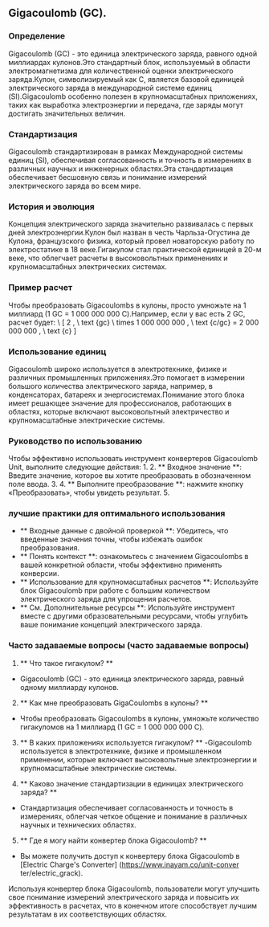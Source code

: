 ## Gigacoulomb (GC).

### Определение
Gigacoulomb (GC) - это единица электрического заряда, равного одной миллиардах кулонов.Это стандартный блок, используемый в области электромагнетизма для количественной оценки электрического заряда.Кулон, символизируемый как C, является базовой единицей электрического заряда в международной системе единиц (SI).Gigacoulomb особенно полезен в крупномасштабных приложениях, таких как выработка электроэнергии и передача, где заряды могут достигать значительных величин.

### Стандартизация
Gigacoulomb стандартизирован в рамках Международной системы единиц (SI), обеспечивая согласованность и точность в измерениях в различных научных и инженерных областях.Эта стандартизация обеспечивает бесшовную связь и понимание измерений электрического заряда во всем мире.

### История и эволюция
Концепция электрического заряда значительно развивалась с первых дней электроэнергии.Кулон был назван в честь Чарльза-Огустина де Кулона, французского физика, который провел новаторскую работу по электростатике в 18 веке.Гигакулом стал практической единицей в 20-м веке, что облегчает расчеты в высоковольтных применениях и крупномасштабных электрических системах.

### Пример расчет
Чтобы преобразовать Gigacoulombs в кулоны, просто умножьте на 1 миллиард (1 GC = 1 000 000 000 C).Например, если у вас есть 2 GC, расчет будет:
\ [
2 \, \ text {gc} \ times 1 000 000 000 \, \ text {c/gc} = 2 000 000 000 \, \ text {c}
\]

### Использование единиц
Gigacoulomb широко используется в электротехнике, физике и различных промышленных приложениях.Это помогает в измерении большого количества электрического заряда, например, в конденсаторах, батареях и энергосистемах.Понимание этого блока имеет решающее значение для профессионалов, работающих в областях, которые включают высоковольтный электричество и крупномасштабные электрические системы.

### Руководство по использованию
Чтобы эффективно использовать инструмент конвертеров Gigacoulomb Unit, выполните следующие действия:
1.
2. ** Входное значение **: Введите значение, которое вы хотите преобразовать в обозначенном поле ввода.
3.
4. ** Выполните преобразование **: нажмите кнопку «Преобразовать», чтобы увидеть результат.
5.

### лучшие практики для оптимального использования
- ** Входные данные с двойной проверкой **: Убедитесь, что введенные значения точны, чтобы избежать ошибок преобразования.
- ** Понять контекст **: ознакомьтесь с значением Gigacoulombs в вашей конкретной области, чтобы эффективно применять конверсии.
- ** Использование для крупномасштабных расчетов **: Используйте блок Gigacoulomb при работе с большим количеством электрического заряда для упрощения расчетов.
- ** См. Дополнительные ресурсы **: Используйте инструмент вместе с другими образовательными ресурсами, чтобы углубить ваше понимание концепций электрического заряда.

### Часто задаваемые вопросы (часто задаваемые вопросы)

1. ** Что такое гигакулом? **
- Gigacoulomb (GC) - это единица электрического заряда, равный одному миллиарду кулонов.

2. ** Как мне преобразовать GigaCoulombs в кулоны? **
- Чтобы преобразовать Gigacoulombs в кулоны, умножьте количество гигакуломов на 1 миллиард (1 GC = 1 000 000 000 C).

3. ** В каких приложениях используется гигакулом? **
-Gigacoulomb используется в электротехнике, физике и промышленном применении, которые включают высоковольтные электроэнергии и крупномасштабные электрические системы.

4. ** Каково значение стандартизации в единицах электрического заряда? **
- Стандартизация обеспечивает согласованность и точность в измерениях, облегчая четкое общение и понимание в различных научных и технических областях.

5. ** Где я могу найти конвертер блока Gigacoulomb? **
- Вы можете получить доступ к конвертеру блока Gigacoulomb в [Electric Charge's Converter] (https://www.inayam.co/unit-conver ter/electric_grack).

Используя конвертер блока Gigacoulomb, пользователи могут улучшить свое понимание измерений электрического заряда и повысить их эффективность в расчетах, что в конечном итоге способствует лучшим результатам в их соответствующих областях.